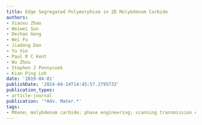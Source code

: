 ```yaml
---
title: Edge Segregated Polymorphism in 2D Molybdenum Carbide
authors:
- Xiaoxu Zhao
- Weiwei Sun
- Dechao Geng
- Wei Fu
- Jiadong Dan
- Yu Xie
- Paul R C Kent
- Wu Zhou
- Stephen J Pennycook
- Kian Ping Loh
date: '2019-04-01'
publishDate: '2024-04-24T14:45:57.279573Z'
publication_types:
- article-journal
publication: '*Adv. Mater.*'
tags:
- MXene; molybdenum carbide; phase engineering; scanning transmission electron microscopy
---
```

